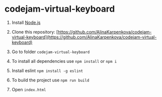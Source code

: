 # codejam-virtual-keyboard
1. Install [Node.js](https://nodejs.org/en/download/)

2. Clone this repository: [https://github.com/AlinaKarpenkova/codejam-virtual-keyboard](https://github.com/AlinaKarpenkova/codejam-virtual-keyboard)
3. Go to folder  `codejam-virtual-keyboard`
4. To install all dependencies use `npm install` or `npm i`
5. Install eslint `npm install -g eslint`
6. To build the project use `npm run build`
7. Open `index.html`
